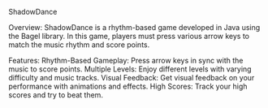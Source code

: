 ShadowDance

Overview:
ShadowDance is a rhythm-based game developed in Java using the Bagel library. In this game, players must press various arrow keys to match the music rhythm and score points.

Features:
Rhythm-Based Gameplay: Press arrow keys in sync with the music to score points.
Multiple Levels: Enjoy different levels with varying difficulty and music tracks.
Visual Feedback: Get visual feedback on your performance with animations and effects.
High Scores: Track your high scores and try to beat them.
